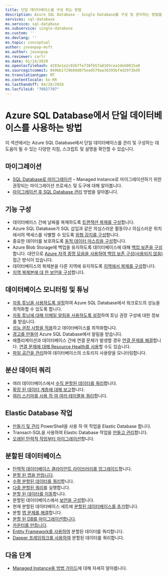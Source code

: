 ```yaml
---
title: 단일 데이터베이스를 구성 하는 방법
description: Azure SQL Database - Single Database를 구성 및 관리하는 방법을 알아봅니다.
services: sql-database
ms.service: sql-database
ms.subservice: single-database
ms.custom: ''
ms.devlang: ''
ms.topic: conceptual
author: jovanpop-msft
ms.author: jovanpop
ms.reviewer: carlr
ms.date: 01/14/2020
ms.openlocfilehash: 4283e1a2c92b7fe738fb57a8103cea1deb0015a0
ms.sourcegitcommit: 849bb1729b89d075eed579aa36395bf4d29f3bd9
ms.translationtype: MT
ms.contentlocale: ko-KR
ms.lasthandoff: 04/28/2020
ms.locfileid: "76027707"
---
```

# <a name="how-to-use-a-single-database-in-azure-sql-database"></a>Azure SQL Database에서 단일 데이터베이스를 사용하는 방법

이 섹션에서는 Azure SQL Database에서 단일 데이터베이스를 관리 및 구성하는 데 도움이 될 수 있는 다양한 지침, 스크립트 및 설명을 확인할 수 있습니다.

## <a name="migrate"></a>마이그레이션

- [SQL Database로 마이그레이션](sql-database-single-database-migrate.md) – Managed Instance로 마이그레이션하기 위한 권장되는 마이그레이션 프로세스 및 도구에 대해 알아봅니다.
- [마이그레이션 후 SQL Database 관리](sql-database-manage-after-migration.md) 방법을 알아봅니다.

## <a name="configure-features"></a>기능 구성

- 데이터베이스 간에 날짜를 복제하도록 [트랜잭션 복제를 구성](replication-to-sql-database.md)합니다.
- Azure SQL Database가 SQL 삽입과 같은 의심스러운 활동이나 의심스러운 위치에서의 액세스를 식별할 수 있도록 [위협 감지를 구성](sql-database-threat-detection.md)합니다.
- 중요한 데이터를 보호하도록 [동적 데이터 마스킹을 구성](sql-database-dynamic-data-masking-get-started-portal.md)합니다.
- Azure Blob Storage에 백업을 유지하도록 데이터베이스에 대해 [백업 보존을 구성](sql-database-long-term-backup-retention-configure.md)합니다. 대안으로 [Azure 자격 증명 모음을 사용하여 백업 보존 구성(사용되지 않음)](sql-database-long-term-backup-retention-configure-vault.md) 접근 방식이 있습니다.
- 데이터베이스의 복제본을 다른 지역에 유지하도록 [지역에서 복제를 구성](sql-database-geo-replication-portal.md)합니다.
- [지역 복제본에 대 한 보안을 구성](sql-database-geo-replication-security-config.md)합니다.

## <a name="monitor-and-tune-your-database"></a>데이터베이스 모니터링 및 튜닝

- [자동 튜닝을 사용하도록 설정](sql-database-automatic-tuning-enable.md)하여 Azure SQL Database에서 워크로드의 성능을 최적화할 수 있도록 합니다.
- [자동 튜닝에 대해 이메일 알림을 사용하도록 설정](sql-database-automatic-tuning-email-notifications.md)하여 튜닝 권장 구성에 대한 정보를 받습니다.
- [성능 권장 사항을 적용](sql-database-advisor-portal.md)하고 데이터베이스를 최적화합니다.
- [경고를 만들어](sql-database-insights-alerts-portal.md) Azure SQL Database에서 알림을 받습니다.
- 애플리케이션과 데이터베이스 간에 연결 문제가 발생할 경우 [연결 문제를 해결](troubleshoot-connectivity-issues-microsoft-azure-sql-database.md)합니다. [연결 문제에 대해 Resource Health를 사용](sql-database-resource-health.md)할 수도 있습니다.
- [파일 공간을 관리](sql-database-file-space-management.md)하여 데이터베이스의 스토리지 사용량을 모니터링합니다.

## <a name="query-distributed-data"></a>분산 데이터 쿼리

- 여러 데이터베이스에서 [수직 분할된 데이터를 쿼리](sql-database-elastic-query-getting-started-vertical.md)합니다.
- [확장 된 데이터 계층에 대해 보고](sql-database-elastic-query-horizontal-partitioning.md)합니다.
- [여러 스키마를 사용 하 여 여러 테이블을 쿼리](sql-database-elastic-query-vertical-partitioning.md)합니다.

## <a name="elastic-database-jobs"></a>Elastic Database 작업

- [만들기 및 관리](elastic-jobs-powershell.md) PowerShell을 사용 하 여 작업을 Elastic Database 합니다.
- Transact-SQL을 사용하여 Elastic Database 작업을 [만들고 관리](elastic-jobs-tsql.md)합니다.
- [오래된 탄력적 작업부터 마이그레이션](elastic-jobs-migrate.md)합니다.

## <a name="database-sharding"></a>분할된 데이터베이스

- [탄력적 데이터베이스 클라이언트 라이브러리를 업그레이드](sql-database-elastic-scale-upgrade-client-library.md)합니다.
- [분할 된 앱을 만듭니다](sql-database-elastic-scale-get-started.md).
- [수평 분할된 데이터를 쿼리](sql-database-elastic-query-getting-started.md)합니다.
- [다중 분할된 쿼리](sql-database-elastic-scale-multishard-querying.md)를 실행합니다.
- [분할 된 데이터를 이동](sql-database-elastic-scale-configure-deploy-split-and-merge.md)합니다.
- 분할된 데이터베이스에서 [보안을 구성](sql-database-elastic-scale-split-merge-security-configuration.md)합니다.
- 현재 분할된 데이터베이스 세트에 [분할된 데이터베이스를 추가](sql-database-elastic-scale-add-a-shard.md)합니다.
- 분할 [맵 문제를 해결](sql-database-elastic-database-recovery-manager.md)합니다.
- [분할 된 DB를 마이그레이션합니다](sql-database-elastic-convert-to-use-elastic-tools.md).
- [카운터를 만듭니다](sql-database-elastic-database-perf-counters.md).
- [Entity Framework를 사용하여](sql-database-elastic-scale-use-entity-framework-applications-visual-studio.md) 분할된 데이터를 쿼리합니다.
- [Dapper 프레임워크를 사용하여](sql-database-elastic-scale-working-with-dapper.md) 분할된 데이터를 쿼리합니다.

## <a name="next-steps"></a>다음 단계
- [Managed Instance용 방법 가이드](sql-database-howto-managed-instance.md)에 대해 자세히 알아봅니다.
